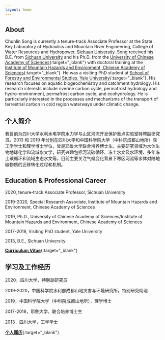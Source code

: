 ```yaml
---
layout: home
---
```


## About

Chunlin Song is currently a tenure-track Associate Professor at the State Key Laboratory of Hydraulics and Mountain River Engineering, College of Water Resources and Hydropower, [Sichuan University](http://en.scu.edu.cn/). Song received his B.E. from [Sichuan University](http://en.scu.edu.cn/) and his Ph.D. from the [University of Chinese Academy of Sciences](http://english.ucas.ac.cn/){:target="_blank"} with doctoral training at the [Institute of Mountain Hazards and Environment, Chinese Academy of Sciences](http://english.imde.cas.cn/){:target="_blank"}. He was a visiting PhD student at [School of Forestry and Environmental Studies, Yale University](https://environment.yale.edu/){:target="_blank"}. His research focuses on aquatic biogeochemistry and  catchment hydrology. His research interests include riverine carbon cycle, permafrost hydrology and hydro-environment, permafrost carbon cycle, and ecohydrology. He is particularly interested in the processes and mechanisms of the transport of terrestrial carbon in cold region waterways under climatic change.

## 个人简介

我目前为四川大学水利水电学院水力学与山区河流开发保护重点实验室特聘副研究员。2013 和 2019 年分别在四川大学和中国科学院大学（中科院成都山地所）获工学学士和理学博士学位，曾是耶鲁大学联合培养博士生。主要研究领域为水体生物地球化学和流域水文学，研究兴趣包括河流碳循环、冻土水文及水环境、多年冻土碳循环和流域生态水文等。目前主要关注气候变化背景下寒区河流等水体对陆地碳物质的迁移转化过程和机制。

## Education & Professional Career

2020, tenure-track Associate Professor, Sichuan University

2019-2020, Special Research Associate, Institute of Mountain Hazards and Environment, Chinese Academy of Sciences

2019, Ph.D., University of Chinese Academy of Sciences/Institute of Mountain Hazards and Environment, Chinese Academy of Sciences

2017-2019, Visiting PhD student, Yale University

2013, B.E., Sichuan University

[**Curriculum Vitae**](https://songchunlin.net/files/others/songchunlin_cv.pdf){:target="_blank"}

## 学习及工作经历

2020，四川大学，特聘副研究员

2019-2020，中国科学院水利部成都山地灾害与环境研究所，特别研究助理

2019，中国科学院大学（中科院成都山地所），理学博士

2017-2019，耶鲁大学，联合培养博士生

2013，四川大学，工学学士

[**个人履历**](https://songchunlin.net/files/others/songchunlin_cv_cn.pdf){:target="_blank"}